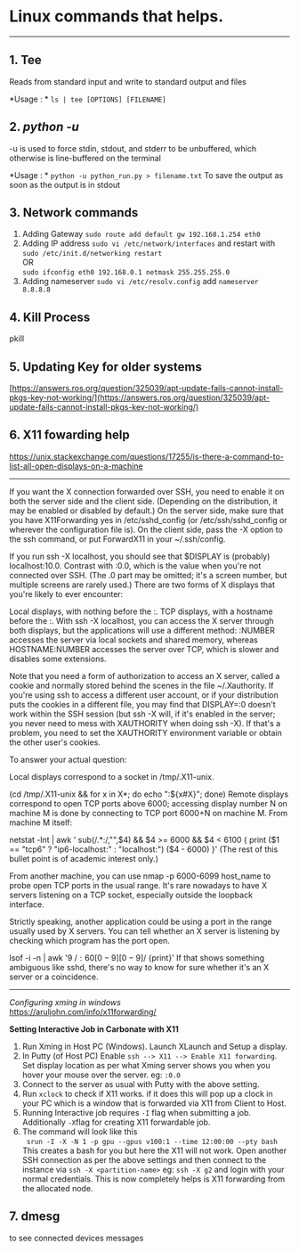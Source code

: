 # Linux commands that helps.
---
## 1. Tee
Reads from standard input and write to standard output and files

*Usage : *
``` ls | tee [OPTIONS] [FILENAME] ```

## 2. *python -u*
-u is used to force stdin, stdout, and stderr to be unbuffered, which otherwise is line-buffered on the terminal

*Usage : *
``` python -u python_run.py > filename.txt ```
To save the output as soon as the output is in stdout

## 3. Network commands

1. Adding Gateway
```sudo route add default gw 192.168.1.254 eth0```
2. Adding IP address
```sudo vi /etc/network/interfaces``` 
and restart with
``` sudo /etc/init.d/networking restart ```  
OR  
```sudo ifconfig eth0 192.168.0.1 netmask 255.255.255.0```
3. Adding nameserver
```sudo vi /etc/resolv.config```
add ```nameserver 8.8.8.8```

## 4. Kill Process
pkill

## 5. Updating Key for older systems

[https://answers.ros.org/question/325039/apt-update-fails-cannot-install-pkgs-key-not-working/](https://answers.ros.org/question/325039/apt-update-fails-cannot-install-pkgs-key-not-working/)
 
## 6. X11 fowarding help

https://unix.stackexchange.com/questions/17255/is-there-a-command-to-list-all-open-displays-on-a-machine

---

If you want the X connection forwarded over SSH, you need to enable it on both the server side and the client side. (Depending on the distribution, it may be enabled or disabled by default.) On the server side, make sure that you have X11Forwarding yes in /etc/sshd_config (or /etc/ssh/sshd_config or wherever the configuration file is). On the client side, pass the -X option to the ssh command, or put ForwardX11 in your ~/.ssh/config.

If you run ssh -X localhost, you should see that $DISPLAY is (probably) localhost:10.0. Contrast with :0.0, which is the value when you're not connected over SSH. (The .0 part may be omitted; it's a screen number, but multiple screens are rarely used.) There are two forms of X displays that you're likely to ever encounter:

Local displays, with nothing before the :.
TCP displays, with a hostname before the :.
With ssh -X localhost, you can access the X server through both displays, but the applications will use a different method: :NUMBER accesses the server via local sockets and shared memory, whereas HOSTNAME:NUMBER accesses the server over TCP, which is slower and disables some extensions.

Note that you need a form of authorization to access an X server, called a cookie and normally stored behind the scenes in the file ~/.Xauthority. If you're using ssh to access a different user account, or if your distribution puts the cookies in a different file, you may find that DISPLAY=:0 doesn't work within the SSH session (but ssh -X will, if it's enabled in the server; you never need to mess with XAUTHORITY when doing ssh -X). If that's a problem, you need to set the XAUTHORITY environment variable or obtain the other user's cookies.

To answer your actual question:

Local displays correspond to a socket in /tmp/.X11-unix.

(cd /tmp/.X11-unix && for x in X*; do echo ":${x#X}"; done)
Remote displays correspond to open TCP ports above 6000; accessing display number N on machine M is done by connecting to TCP port 6000+N on machine M. From machine M itself:

netstat -lnt | awk '
  sub(/.*:/,"",$4) && $4 >= 6000 && $4 < 6100 {
    print ($1 == "tcp6" ? "ip6-localhost:" : "localhost:") ($4 - 6000)
  }'
(The rest of this bullet point is of academic interest only.)

From another machine, you can use nmap -p 6000-6099 host_name to probe open TCP ports in the usual range. It's rare nowadays to have X servers listening on a TCP socket, especially outside the loopback interface.

Strictly speaking, another application could be using a port in the range usually used by X servers. You can tell whether an X server is listening by checking which program has the port open.

lsof -i -n | awk '$9 ~ /:60[0-9][0-9]$/ {print}'
If that shows something ambiguous like sshd, there's no way to know for sure whether it's an X server or a coincidence.

---

*Configuring xming in windows*  
https://aruljohn.com/info/x11forwarding/  

**Setting Interactive Job in Carbonate with X11**
1.  Run Xming in Host PC (Windows). Launch XLaunch and Setup a display.
2.  In Putty (of Host PC) Enable ```ssh --> X11 --> Enable X11 forwarding```. Set display location as per what Xming server shows you when you hover your mouse over the server. eg: ``` :0.0 ```
3.  Connect to the server as usual with Putty with the above setting.
4.  Run ```xclock``` to check if X11 works. if it does this will pop up a clock in your PC which is a window that is forwarded via X11 from Client to Host.
5.  Running Interactive job requires ```-I``` flag when submitting a job. Additionally ```-X```flag for creating X11 forwardable job.
6.  The command will look like this  
``` srun -I -X -N 1 -p gpu --gpus v100:1 --time 12:00:00 --pty bash```  
This creates a bash for you but here the X11 will not work. Open another SSH connection as per the above settings and then connect to the instance via 
``` ssh -X <partition-name> ``` eg: ```ssh -X g2``` and login with your normal credentials. This is now completely helps is X11 forwarding from the allocated node.


## 7. dmesg
to see connected devices messages





